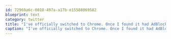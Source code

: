 ```yaml
---
id: 72969a6c-0010-497a-a17b-e15588069582
blueprint: text
category: twitter
title: "I've officially switched to Chrome. Once I found it had AdBlock+, it was a no-brainer.  Way faster than FF"
caption: "I've officially switched to Chrome. Once I found it had AdBlock+, it was a no-brainer.  Way faster than FF"
---
```

